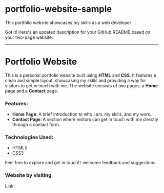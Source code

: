 # portfolio-website-sample
This portfolio website showcases my skills as a web developer

Got it! Here's an updated description for your GitHub README based on your two-page website:

---

# Portfolio Website

This is a personal portfolio website built using **HTML** and **CSS**. It features a clean and simple layout, showcasing my skills and providing a way for visitors to get in touch with me. The website consists of two pages: a **Home** page and a **Contact** page.

### Features:
- **Home Page**: A brief introduction to who I am, my skills, and my work.
- **Contact Page**: A section where visitors can get in touch with me directly through a contact form.

### Technologies Used:
- HTML5
- CSS3

Feel free to explore and get in touch! I welcome feedback and suggestions.
### Website by visiting
Link:
